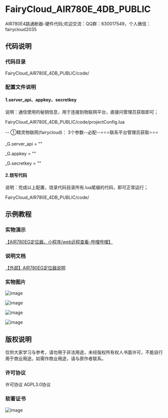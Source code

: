 # FairyCloud_AIR780E_4DB_PUBLIC
AIR780E4路通断器-硬件代码;欢迎交流：QQ群：630017549，个人微信：fairycloud2035

## 代码说明
### 代码目录
FairyCloud_AIR780E_4DB_PUBLIC/code/


### 配置文件说明

#### 1.server_api、appkey、secretkey
说明：通信使用的秘钥信息，用于连接到物联网平台，直接问管理员获取即可；

FairyCloud_AIR780E_4DB_PUBLIC/code/projectConfig.lua

-- ①精灵物联网(fairycloud)： 3个参数--必配--⭐️⭐️⭐️联系平台管理员获取⭐️⭐️⭐️

_G.server_api = ""

_G.appkey = ""

_G.secretkey = ""



#### 2.烧写代码
说明：完成以上配置，烧录代码目录所有.lua尾缀的代码，即可正常运行；

FairyCloud_AIR780E_4DB_PUBLIC/code/

## 示例教程

### 实物演示
[【AIR780EG定位器，小程序/web远程查看-哔哩哔哩】](https://b23.tv/LC0sZ2T)

### 说明文档
[【外部】AIR780EG定位器说明](https://gv9jqt8gpcb.feishu.cn/docx/DkSqdCVv0otmb1xAD7Gc4iB8nfK)

### 实物图片
![image](https://github.com/fairycloudpublic/FairyCloud_AIR780E_4DB_PUBLIC/blob/main/photo1.png)

![image](https://github.com/fairycloudpublic/FairyCloud_AIR780E_4DB_PUBLIC/blob/main/photo2.png)

![image](https://github.com/fairycloudpublic/FairyCloud_AIR780E_4DB_PUBLIC/blob/main/photo3.png)

![image](https://github.com/fairycloudpublic/FairyCloud_AIR780E_4DB_PUBLIC/blob/main/photo4.png)


## 版权说明
仅供大家学习与参考，请勿用于非法用途，未经版权所有权人书面许可，不能自行用于商业用途。如需作商业用途，请与原作者联系。

### 许可协议
许可协议 AGPL3.0协议

### 软著证书
![image](https://github.com/fairycloudpublic/FairyCloud_AIR780E_4DB_PUBLIC/blob/main/%E7%B2%BE%E7%81%B5%E7%89%A9%E8%81%94%E7%BD%91%E5%B9%B3%E5%8F%B0%E7%89%88%E6%9D%83.png)
